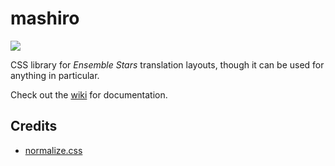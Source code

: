 # mashiro
[![](https://data.jsdelivr.com/v1/package/gh/enstars/mashiro/badge?style=rounded)](https://www.jsdelivr.com/package/gh/enstars/mashiro)

CSS library for *Ensemble Stars* translation layouts, though it can be used for anything in particular.

Check out the [wiki](https://github.com/enstars/mashiro/wiki) for documentation.

## Credits
- [normalize.css](https://github.com/necolas/normalize.css)
